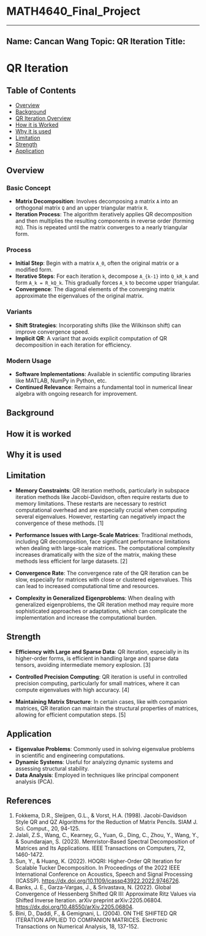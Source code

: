 # MATH4640_Final_Project
---
Name: Cancan Wang
Topic: QR Iteration
Title: 
---
# QR Iteration

## Table of Contents
- [Overview](#Overview)
- [Background](#Background)
- [QR Iteration Overview](#QR-Iteration-Overview)
- [How it is Worked](#How-it-works)
- [Why it is used](#Why-it-is-used)
- [Limitation](#Limitation)
- [Strength](#Strength)
- [Application](#Application)

## Overview

### Basic Concept
- **Matrix Decomposition**: Involves decomposing a matrix `A` into an orthogonal matrix `Q` and an upper triangular matrix `R`.
- **Iteration Process**: The algorithm iteratively applies QR decomposition and then multiplies the resulting components in reverse order (forming `RQ`). This is repeated until the matrix converges to a nearly triangular form.

### Process
- **Initial Step**: Begin with a matrix `A_0`, often the original matrix or a modified form.
- **Iterative Steps**: For each iteration `k`, decompose `A_{k-1}` into `Q_kR_k` and form `A_k = R_kQ_k`. This gradually forces `A_k` to become upper triangular.
- **Convergence**: The diagonal elements of the converging matrix approximate the eigenvalues of the original matrix.

### Variants
- **Shift Strategies**: Incorporating shifts (like the Wilkinson shift) can improve convergence speed.
- **Implicit QR**: A variant that avoids explicit computation of QR decomposition in each iteration for efficiency.

### Modern Usage
- **Software Implementations**: Available in scientific computing libraries like MATLAB, NumPy in Python, etc.
- **Continued Relevance**: Remains a fundamental tool in numerical linear algebra with ongoing research for improvement.

## Background

## How it is worked

## Why it is used

## Limitation
- **Memory Constraints**: QR iteration methods, particularly in subspace iteration methods like Jacobi-Davidson, often require restarts due to memory limitations. These restarts are necessary to restrict computational overhead and are especially crucial when computing several eigenvalues. However, restarting can negatively impact the convergence of these methods. [1]

- **Performance Issues with Large-Scale Matrices**: Traditional methods, including QR decomposition, face significant performance limitations when dealing with large-scale matrices. The computational complexity increases dramatically with the size of the matrix, making these methods less efficient for large datasets. [2]

- **Convergence Rate**: The convergence rate of the QR iteration can be slow, especially for matrices with close or clustered eigenvalues. This can lead to increased computational time and resources.

- **Complexity in Generalized Eigenproblems**: When dealing with generalized eigenproblems, the QR iteration method may require more sophisticated approaches or adaptations, which can complicate the implementation and increase the computational burden.

## Strength

- **Efficiency with Large and Sparse Data**: QR iteration, especially in its higher-order forms, is efficient in handling large and sparse data tensors, avoiding intermediate memory explosion. [3]

- **Controlled Precision Computing**: QR iteration is useful in controlled precision computing, particularly for small matrices, where it can compute eigenvalues with high accuracy. [4]

- **Maintaining Matrix Structure**: In certain cases, like with companion matrices, QR iteration can maintain the structural properties of matrices, allowing for efficient computation steps. [5]

## Application

- **Eigenvalue Problems**: Commonly used in solving eigenvalue problems in scientific and engineering computations.
- **Dynamic Systems**: Useful for analyzing dynamic systems and assessing structural stability.
- **Data Analysis**: Employed in techniques like principal component analysis (PCA).

## References

1. Fokkema, D.R., Sleijpen, G.L., & Vorst, H.A. (1998). Jacobi-Davidson Style QR and QZ Algorithms for the Reduction of Matrix Pencils. SIAM J. Sci. Comput., 20, 94-125.
2. Jalali, Z.S., Wang, C., Kearney, G., Yuan, G., Ding, C., Zhou, Y., Wang, Y., & Soundarajan, S. (2023). Memristor-Based Spectral Decomposition of Matrices and Its Applications. IEEE Transactions on Computers, 72, 1460-1472.
3. Sun, Y., & Huang, K. (2022). HOQRI: Higher-Order QR Iteration for Scalable Tucker Decomposition. In Proceedings of the 2022 IEEE International Conference on Acoustics, Speech and Signal Processing (ICASSP). https://dx.doi.org/10.1109/icassp43922.2022.9746726.
4. Banks, J. E., Garza-Vargas, J., & Srivastava, N. (2022). Global Convergence of Hessenberg Shifted QR III: Approximate Ritz Values via Shifted Inverse Iteration. arXiv preprint arXiv:2205.06804. https://dx.doi.org/10.48550/arXiv.2205.06804.
5. Bini, D., Daddi, F., & Gemignani, L. (2004). ON THE SHIFTED QR ITERATION APPLIED TO COMPANION MATRICES. Electronic Transactions on Numerical Analysis, 18, 137-152.
   
